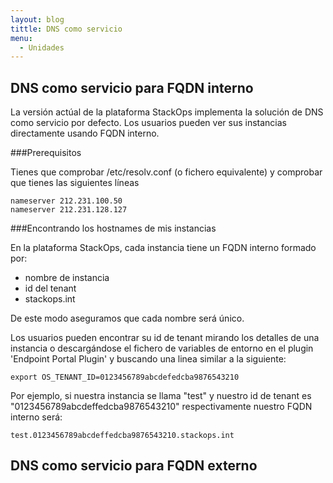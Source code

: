 ```yaml
---
layout: blog
tittle: DNS como servicio
menu:
  - Unidades
---
```


## DNS como servicio para FQDN interno 

La versión actúal de la plataforma StackOps implementa la solución de DNS como servicio por defecto. Los usuarios pueden ver sus instancias directamente usando FQDN interno.

###Prerequisitos

Tienes que comprobar /etc/resolv.conf (o fichero equivalente) y comprobar que tienes las siguientes líneas 

	nameserver 212.231.100.50
	nameserver 212.231.128.127
###Encontrando los hostnames de mis instancias

En la plataforma StackOps, cada instancia tiene un FQDN interno formado por:

* nombre de instancia
* id del tenant
* stackops.int

De este modo aseguramos que cada nombre será único.

Los usuarios pueden encontrar su id de tenant mirando los detalles de una instancia o descargándose el fichero de variables de entorno en el plugin 'Endpoint Portal Plugin' y buscando una linea similar a la siguiente:

	export OS_TENANT_ID=0123456789abcdefedcba9876543210
 

Por ejemplo, si nuestra instancia se llama "test" y nuestro id de tenant es "0123456789abcdeffedcba9876543210" respectivamente nuestro FQDN interno será:

    test.0123456789abcdeffedcba9876543210.stackops.int

## DNS como servicio para FQDN externo